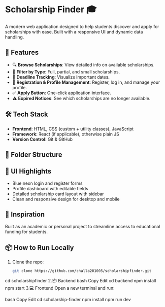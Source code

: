 # Scholarship Finder 🎓

A modern web application designed to help students discover and apply for scholarships with ease. Built with a responsive UI and dynamic data handling.

## 🚀 Features

- 🔍 **Browse Scholarships**: View detailed info on available scholarships.
- 🎯 **Filter by Type**: Full, partial, and small scholarships.
- 📆 **Deadline Tracking**: Visualize important dates.
- 📝 **Registration & Profile Management**: Register, log in, and manage your profile.
- ✅ **Apply Button**: One-click application interface.
- ⚠️ **Expired Notices**: See which scholarships are no longer available.

## 🛠️ Tech Stack

- **Frontend**: HTML, CSS (custom + utility classes), JavaScript
- **Framework**: React (if applicable), otherwise plain JS
- **Version Control**: Git & GitHub

## 📁 Folder Structure

## 📸 UI Highlights

- Blue neon login and register forms
- Profile dashboard with editable fields
- Detailed scholarship card layout with sidebar
- Clean and responsive design for desktop and mobile

## 🧠 Inspiration

Built as an academic or personal project to streamline access to educational funding for students.

## 📦 How to Run Locally

1. Clone the repo:
   ```bash
   git clone https://github.com/challa201005/scholarshipfinder.git
cd scholarshipfinder
2.📦 Backend
bash
Copy
Edit
cd backend
npm install
npm start
3.💻 Frontend
Open a new terminal and run:

bash
Copy
Edit
cd scholarship-finder
npm install
npm run dev
